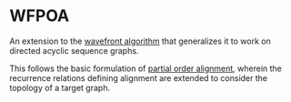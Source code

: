 # WFPOA
An extension to the [wavefront algorithm](https://doi.org/10.1093/bioinformatics/btaa777) that generalizes it to work on directed acyclic sequence graphs.

This follows the basic formulation of [partial order alignment](https://doi.org/10.1093/bioinformatics/18.3.452), wherein the recurrence relations defining alignment are extended to consider the topology of a target graph.
